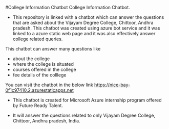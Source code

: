 #College Information Chatbot
College Information Chatbot.
  -  This repository is linked with a chatbot which can answer the questions that are asked about the Vijayam Degree College, Chittoor, Andhra pradesh.  This chatbot was created using azure bot service and it was linked to a azure static web page and it was also effectively answer college related queries.

This chatbot can answer many questions like 
- about the college
- where the college is situated
- courses offered in the college
- fee details of the colllege

You can visit the chatbot in the below link 
https://nice-bay-0f1c97410.2.azurestaticapps.net

- This chatbot is created for Microsoft Azure internship program offered by  Future Ready Talent.

- It will answer the questions related to only Vijayam Degree College, Chittoor, Andhra pradesh, India.
